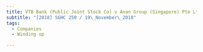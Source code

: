 ```yaml
---
title: VTB Bank (Public Joint Stock Co) v Anan Group (Singapore) Pte Ltd 
subtitle: "[2018] SGHC 250 / 19\_November\_2018"
tags:
  - Companies
  - Winding up

---
```


